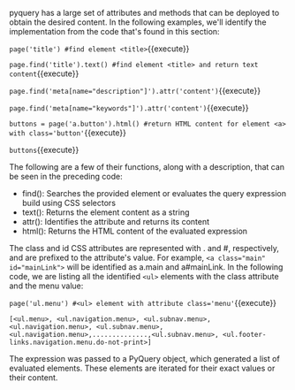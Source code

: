 pyquery has a large set of attributes and methods that can be deployed to obtain the desired content. In the following examples, we'll identify the implementation from the code that's found in this section:


`page('title') #find element <title>`{{execute}}


`page.find('title').text() #find element <title> and return text content`{{execute}}


`page.find('meta[name="description"]').attr('content')`{{execute}}

`page.find('meta[name="keywords"]').attr('content')`{{execute}}


`buttons = page('a.button').html() #return HTML content for element <a> with class='button'`{{execute}}

`buttons`{{execute}}

The following are a few of their functions, along with a description, that can be seen in the preceding code:

- find(): Searches the provided element or evaluates the query expression build using CSS selectors
- text(): Returns the element content as a string
- attr(): Identifies the attribute and returns its content
- html(): Returns the HTML content of the evaluated expression
 
The class and id CSS attributes are represented with . and #, respectively, and are prefixed to the attribute's value. For example, `<a class="main" id="mainLink">` will be identified as a.main and a#mainLink.
In the following code, we are listing all the identified `<ul>` elements with the class attribute and the menu value:

`page('ul.menu') #<ul> element with attribute class='menu'`{{execute}}

```
[<ul.menu>, <ul.navigation.menu>, <ul.subnav.menu>, <ul.navigation.menu>, <ul.subnav.menu>, <ul.navigation.menu>,..............,<ul.subnav.menu>, <ul.footer-links.navigation.menu.do-not-print>]
```

The expression was passed to a PyQuery object, which generated a list of evaluated elements. These elements are iterated for their exact values or their content.
